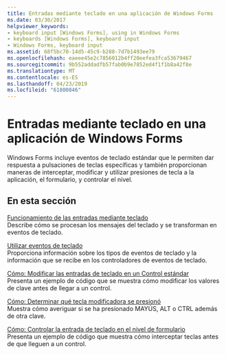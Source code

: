 ```yaml
---
title: Entradas mediante teclado en una aplicación de Windows Forms
ms.date: 03/30/2017
helpviewer_keywords:
- keyboard input [Windows Forms], using in Windows Forms
- keyboards [Windows Forms], keyboard input
- Windows Forms, keyboard input
ms.assetid: 68f5bc70-14d5-45c9-b288-7d7b1493ee79
ms.openlocfilehash: eaeee45e2c7856012b4ff20eefea3fca53679467
ms.sourcegitcommit: 9b552addadfb57fab0b9e7852ed4f1f1b8a42f8e
ms.translationtype: MT
ms.contentlocale: es-ES
ms.lasthandoff: 04/23/2019
ms.locfileid: "61800846"
---
```

# <a name="keyboard-input-in-a-windows-forms-application"></a>Entradas mediante teclado en una aplicación de Windows Forms
Windows Forms incluye eventos de teclado estándar que le permiten dar respuesta a pulsaciones de teclas específicas y también proporcionan maneras de interceptar, modificar y utilizar presiones de tecla a la aplicación, el formulario, y controlar el nivel.  
  
## <a name="in-this-section"></a>En esta sección  
 [Funcionamiento de las entradas mediante teclado](how-keyboard-input-works.md)  
 Describe cómo se procesan los mensajes del teclado y se transforman en eventos de teclado.  
  
 [Utilizar eventos de teclado](using-keyboard-events.md)  
 Proporciona información sobre los tipos de eventos de teclado y la información que se recibe en los controladores de eventos de teclado.  
  
 [Cómo: Modificar las entradas de teclado en un Control estándar](how-to-modify-keyboard-input-to-a-standard-control.md)  
 Presenta un ejemplo de código que se muestra cómo modificar los valores de clave antes de llegar a un control.  
  
 [Cómo: Determinar qué tecla modificadora se presionó](how-to-determine-which-modifier-key-was-pressed.md)  
 Muestra cómo averiguar si se ha presionado MAYÚS, ALT o CTRL además de otra clave.  
  
 [Cómo: Controlar la entrada de teclado en el nivel de formulario](how-to-handle-keyboard-input-at-the-form-level.md)  
 Presenta un ejemplo de código que muestra cómo interceptar teclas antes de que lleguen a un control.
